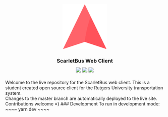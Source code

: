 <p align="center">
  <img src="/src/assets/icons/logo.svg" alt="Your image title" width="140"/>
</p>

<h3 align="center">ScarletBus Web Client</h3>
<p align="center" style="margin-top: -5px; margin-bottom: 20px;">
<img src="https://travis-ci.org/adam-piziak/scarletbus-web.svg?branch=master">
<img src="https://img.shields.io/badge/License-MIT-blue.svg">
<img src="https://img.shields.io/website/https/www.scarletbus.com.svg?label=status">
</p>
Welcome to the live repository for the ScarletBus web client. This is a student created open source client for the Rutgers University transportation system.

</br>
Changes to the master branch are automatically deployed to the live site. Contributions welcome =)
### Development
To run in development mode:
~~~~
yarn dev
~~~~

